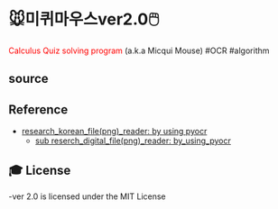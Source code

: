 # 🐭미퀴마우스ver2.0🖱️
<span style="color:red"> Calculus Quiz solving program</span> (a.k.a  Micqui Mouse) 
#OCR #algorithm 





## source



## Reference
* [research_korean_file(png)_reader: by using pyocr](https://www.zinnunkebi.com/python-tesseract-pyocr-kor-textbuilder/)
    * [sub reserch_digital_file(png)_reader: by_using_pyocr](https://www.zinnunkebi.com/python-tesseract-pyocr-digit/)

## :mortar_board: License 
-ver 2.0 is licensed under the MIT License


